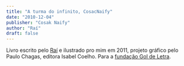 ```yaml
---
title: "A turma do infinito, CosacNaify"
date: "2010-12-04"
publisher: "Cosak Naify"
author: "Raí"
draft: false
---
```


Livro escrito pelo [Raí](http://pt.wikipedia.org/wiki/Ra%C3%AD) e ilustrado pro mim em 2011, projeto gráfico pelo Paulo Chagas, editora Isabel Coelho. Para a [fundação Gol de Letra](http://pt.wikipedia.org/wiki/Funda%C3%A7%C3%A3o_Gol_de_Letra).
